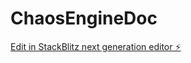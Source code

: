 # ChaosEngineDoc

[Edit in StackBlitz next generation editor ⚡️](https://stackblitz.com/~/github.com/OrigamiGamer/ChaosEngineDoc)